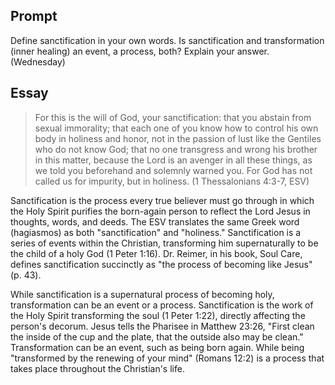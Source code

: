 ---
---

## Prompt

Define sanctification in your own words. Is sanctification and transformation (inner healing) an event, a process, both? Explain your answer. (Wednesday)

## Essay

> For this is the will of God, your sanctification: that you abstain from sexual immorality; that each one of you know how to control his own body in holiness and honor, not in the passion of lust like the Gentiles who do not know God; that no one transgress and wrong his brother in this matter, because the Lord is an avenger in all these things, as we told you beforehand and solemnly warned you. For God has not called us for impurity, but in holiness. (1 Thessalonians 4:3-7, ESV)

Sanctification is the process every true believer must go through in which the Holy Spirit purifies the born-again person to reflect the Lord Jesus in thoughts, words, and deeds. The ESV translates the same Greek word (hagiasmos) as both "sanctification" and "holiness." Sanctification is a series of events within the Christian, transforming him supernaturally to be the child of a holy God (1 Peter 1:16). Dr. Reimer, in his book, Soul Care, defines sanctification succinctly as "the process of becoming like Jesus" (p. 43).

While sanctification is a supernatural process of becoming holy, transformation can be an event or a process. Sanctification is the work of the Holy Spirit transforming the soul (1 Peter 1:22), directly affecting the person's decorum. Jesus tells the Pharisee in Matthew 23:26, "First clean the inside of the cup and the plate, that the outside also may be clean." Transformation can be an event, such as being born again. While being "transformed by the renewing of your mind" (Romans 12:2) is a process that takes place throughout the Christian's life.
